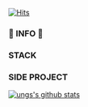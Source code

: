 [![Hits](https://hits.seeyoufarm.com/api/count/incr/badge.svg?url=https%3A%2F%2Fgithub.com%2Fgjbae1212%2Fhit-counter)](https://hits.seeyoufarm.com)    
### 👋 INFO 👋

### STACK

### SIDE PROJECT



[![ungs's github stats](https://github-readme-stats.vercel.app/api?username=ung6039&show_icons=true)](https://github.com/anuraghazra/github-readme-stats)
                
